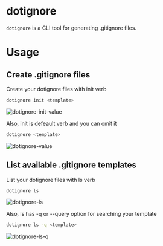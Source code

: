 # dotignore

`dotignore` is a CLI tool for generating .gitignore files. 

# Usage

## Create .gitignore files

Create your dotignore files with init verb

```bash
dotignore init <template>
```
![dotignore-init-value](https://user-images.githubusercontent.com/30300440/130858831-46a7c287-fb65-4f46-b36b-b3c944c34775.gif)



Also, init is defeault verb and you can omit it

```bash
dotignore <template>
```
![dotignore-value](https://user-images.githubusercontent.com/30300440/130859272-db7445a8-5070-47a8-97b8-8bfb22280a35.gif)


## List available .gitignore templates

List your dotignore files with ls verb

```bash
dotignore ls 
```
![dotignore-ls](https://user-images.githubusercontent.com/30300440/130860981-5c912319-68df-4899-8bee-c66956131c13.gif)


Also, ls has -q or --query option for searching your template

```bash
dotignore ls -q <template>
```
![dotignore-ls-q](https://user-images.githubusercontent.com/30300440/130861005-4305ad55-5143-48af-8006-c0452dc82d84.gif)
